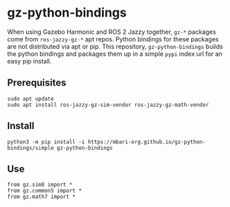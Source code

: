 # gz-python-bindings

When using Gazebo Harmonic and ROS 2 Jazzy together, `gz-*` packages come from `ros-jazzy-gz-*` apt repos.
Python bindings for these packages are not distributed via apt or pip. This repository, `gz-python-bindings` builds the python
bindings and packages them up in a simple `pypi` index url for an easy pip install.

## Prerequisites

```
sudo apt update
sudo apt install ros-jazzy-gz-sim-vendor ros-jazzy-gz-math-vendor
```

## Install

```
python3 -m pip install -i https://mbari-org.github.io/gz-python-bindings/simple gz-python-bindings
```

## Use

```
from gz.sim8 import *
from gz.common5 import *
from gz.math7 import *
```
